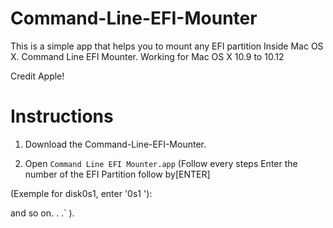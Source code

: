 # Command-Line-EFI-Mounter
This is a simple app that helps you to mount any EFI partition
Inside Mac OS X. 
Command Line EFI Mounter.
Working for Mac OS X 10.9 to 10.12
  
Credit Apple!

# Instructions

1.  Download the Command-Line-EFI-Mounter.
 
2.  Open `Command Line EFI Mounter.app`
(Follow every steps
Enter the number of the EFI Partition follow by[ENTER] 

(Exemple for disk0s1, enter '0s1 '):

and so on. . .` ).
